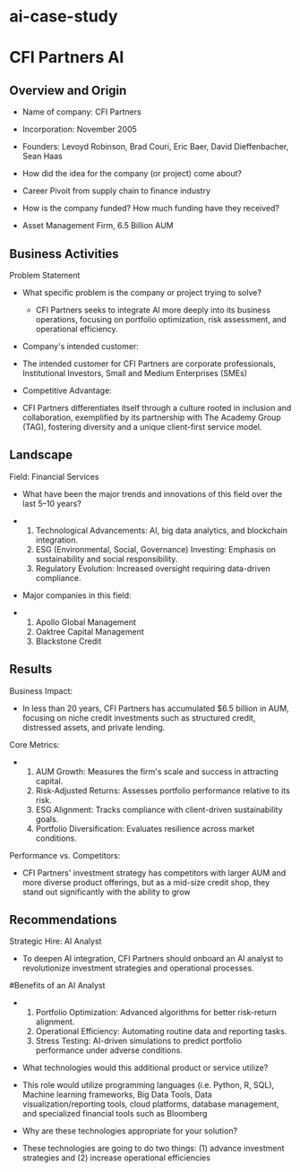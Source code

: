 # ai-case-study
# CFI Partners AI

## Overview and Origin

* Name of company: CFI Partners

* Incorporation: November 2005

* Founders: Levoyd Robinson, Brad Couri, Eric Baer, David Dieffenbacher, Sean Haas

* How did the idea for the company (or project) come about?
* Career Pivoit from supply chain to finance industry 

* How is the company funded? How much funding have they received?
* Asset Management Firm, 6.5 Billion AUM

## Business Activities

Problem Statement 
* What specific problem is the company or project trying to solve?
  *   CFI Partners seeks to integrate AI more deeply into its business operations, focusing on portfolio optimization, risk assessment, and operational efficiency.

* Company's intended customer: 
 *   The intended customer for CFI Partners are corporate professionals, Institutional Investors, Small and Medium Enterprises (SMEs)

* Competitive Advantage: 
 *  CFI Partners differentiates itself through a culture rooted in inclusion and collaboration, exemplified by its partnership with The Academy Group (TAG), fostering diversity and a unique client-first service model.


## Landscape

Field: Financial Services

* What have been the major trends and innovations of this field over the last 5&ndash;10 years?
 *  1. Technological Advancements: AI, big data analytics, and blockchain integration.
    2. ESG (Environmental, Social, Governance) Investing: Emphasis on sustainability and social    responsibility.
    3. Regulatory Evolution: Increased oversight requiring data-driven compliance.  

* Major companies in this field:
* 1. Apollo Global Management
  2. Oaktree Capital Management
  3. Blackstone Credit 

## Results

Business Impact: 
* In less than 20 years, CFI Partners has accumulated $6.5 billion in AUM, focusing on niche credit investments such as structured credit, distressed assets, and private lending.

Core Metrics:
* 1. AUM Growth: Measures the firm's scale and success in attracting capital.
  2. Risk-Adjusted Returns: Assesses portfolio performance relative to its risk.
  3. ESG Alignment: Tracks compliance with client-driven sustainability goals.
  4. Portfolio Diversification: Evaluates resilience across market conditions.  

Performance vs. Competitors: 
* CFI Partners' investment strategy has competitors with larger AUM and more diverse product offerings, but as a mid-size credit shop, they stand out significantly with the ability to grow 

## Recommendations

Strategic Hire: AI Analyst 
* To deepen AI integration, CFI Partners should onboard an AI analyst to revolutionize investment strategies and operational processes.                                       

#Benefits of an AI Analyst 
* 1. Portfolio Optimization: Advanced algorithms for better risk-return alignment.
  2. Operational Efficiency: Automating routine data and reporting tasks.
  3. Stress Testing: AI-driven simulations to predict portfolio performance under adverse conditions. 

* What technologies would this additional product or service utilize?
* This role would utilize programming languages (i.e. Python, R, SQL), Machine learning frameworks, Big Data Tools, Data visualization/reporting tools, cloud platforms, database management, and specialized financial tools such as Bloomberg 

* Why are these technologies appropriate for your solution?
* These technologies are going to do two things: (1) advance investment strategies and (2) increase operational efficiencies 

